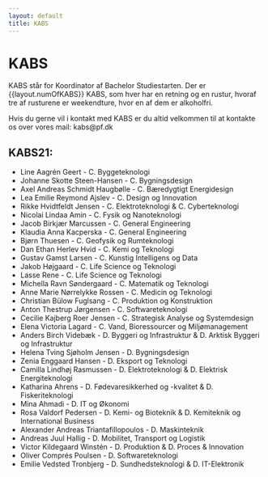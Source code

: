 ```yaml
---
layout: default
title: KABS
---
```


<h1>KABS</h1>

<p>KABS står for Koordinator af Bachelor Studiestarten. Der er {{layout.numOfKABS}} KABS, som hver har en retning og en rustur, hvoraf tre af rusturene er weekendture, hvor en af dem er alkoholfri. </p>
<p>Hvis du gerne vil i kontakt med KABS er du altid velkommen til at kontakte os over vores mail: kabs@pf.dk</p>

<h2>KABS21:</h2>

<ul>

<li>	Line Aagrén Geert	-	C. Byggeteknologi 	</li>
<li>	Johanne Skotte Steen-Hansen	- C. Bygningsdesign	</li>
<li>	Axel Andreas Schmidt Haugbølle	-	C. Bæredygtigt Energidesign	</li>
<li>	Lea Emilie Reymond Ajslev	- C. Design og Innovation	</li>
<li>	Rikke Hvidtfeldt Jensen	-	C. Elektroteknologi & C. Cyberteknologi	</li>
<li>	Nicolai Lindaa Amin	-	C. Fysik og Nanoteknologi	</li>
<li>	Jacob Birkjær Marcussen	-	C. General Engineering	</li>
<li>	Klaudia Anna Kacperska	-	C. General Engineering	</li>
<li>	Bjørn Thuesen	-	C. Geofysik og Rumteknologi	</li>
<li>	Dan Ethan Herlev Hvid	-	C. Kemi og Teknologi	</li>
<li>	Gustav Gamst Larsen	-	C. Kunstig Intelligens og Data	</li>  
<li>	Jakob Højgaard		-	C. Life Science og Teknologi	</li>
<li>	Lasse Rene		-	C. Life Science og Teknologi	</li>
<li>	Michella Ravn Søndergaard	-	C. Matematik og Teknologi	</li>
<li>    Anne Marie Nørrelykke Rossen - C. Medicin og Teknologi </li>
<li>	Christian Bülow Fuglsang	-	C. Produktion og Konstruktion	</li>
<li>	Anton Thestrup Jørgensen	-	C. Softwareteknologi	</li>
<li>	Cecilie Kajberg Roer Jensen	-	C. Strategisk Analyse og Systemdesign	</li>
<li>	Elena Victoria Lagard	-	C. Vand, Bioressourcer og Miljømanagement 	</li>


<li>	Anders Birch Videbæk -	D. Byggeri og Infrastruktur & D. Arktisk Byggeri og Infrastruktur	<!-- Torp 2.0 #D. Fisk --> </li>
<li>	Helena Tving Sjøholm Jensen	-	D. Bygningsdesign 	</li>
<li>	Zenia Enggaard Hansen		-	D. Eksport og Teknologi	</li>
<li>	Camilla Lindhøj Rasmussen	-	D. Elektroteknologi & D. Elektrisk Energiteknologi	</li>
<li>	Katharina Ahrens 	-	D. Fødevaresikkerhed og -kvalitet & D. Fiskeriteknologi	</li>
<li>	Mina Ahmadi	-	D. IT og Økonomi	</li>
<li> 	Rosa Valdorf Pedersen	-	D. Kemi- og Bioteknik & D. Kemiteknik og International Business	</li>
<li>	Alexander Andreas Triantafillopoulos	-	D. Maskinteknik	</li>
<li>	Andreas Juul Hallig	-	D. Mobilitet, Transport og Logistik 	</li>
<li>	Victor Kildegaard Winstén	-	D. Produktion & D. Proces & Innovation 	</li>
<li>	Oliver Comprés Poulsen	-	D. Softwareteknologi	</li>
<li>	Emilie Vedsted Tronbjerg	-	D. Sundhedsteknologi & D. IT-Elektronik </li>

</ul>